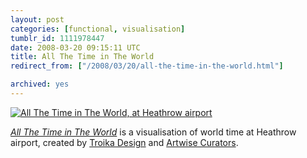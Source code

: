 ```yaml
---
layout: post
categories: [functional, visualisation]
tumblr_id: 1111978447  
date: 2008-03-20 09:15:11 UTC
title: All The Time in The World
redirect_from: ["/2008/03/20/all-the-time-in-the-world.html"]

archived: yes
---
```


<a href="http://www.troika.uk.com/alltime.htm"><img src="/attachments/2008/03/all-the-time-in-the-world.jpg" alt="All The Time in The World, at Heathrow airport" /></a>

<a href="http://www.troika.uk.com/alltime.htm"><em>All The Time in The World</em></a> is a visualisation of world time at Heathrow airport, created by <a href="http://www.troika.uk.com/">Troika Design</a> and <a href="http://www.artwisecurators.com/">Artwise Curators</a>.
